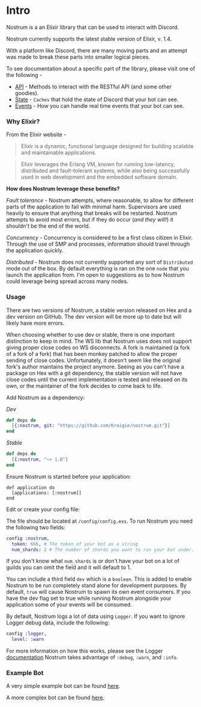 # Intro
Nostrum is a an Elixir library that can be used to interact with Discord.

Nostrum currently supports the latest stable version of Elixir, v. 1.4.

With a platform like Discord, there are many moving parts and an attempt was made
to break these parts into smaller logical pieces.

To see documentation about a specific part of the library, please visit one of
the following -

 * [API](api.html) - Methods to interact with the RESTful API (and some other goodies).
 * [State](state.html) - `Caches` that hold the state of Discord that your bot can see.
 * [Events](events.html) - How you can handle real time events that your bot can see.

### Why Elixir?
From the Elixir website -
> Elixir is a dynamic, functional language designed for building scalable and
maintainable applications.

>Elixir leverages the Erlang VM, known for running low-latency, distributed and
fault-tolerant systems, while also being successfully used in web development
and the embedded software domain.

**How does Nostrum leverage these benefits?**

*Fault tolerance* - Nostrum attempts, where reasonable, to allow for different
parts of the application to fail with minimal harm. Supervisors are used heavily
to ensure that anything that breaks will be restarted. Nostrum attempts to avoid
most errors, but if they do occur (*and they will!*) it shouldn't be the end of
the world.

*Concurrency* - Concurrency is considered to be a first class citizen in Elixir.
Through the use of SMP and processes, information should travel through the
application quickly.

*Distributed* - Nostrum does not currently supported any sort of `Distributed`
mode out of the box. By default everything is ran on the one `node` that you
launch the application from. I'm open to suggestions as to how Nostrum could
leverage being spread across many nodes.

### Usage
There are two versions of Nostrum, a stable version released on Hex and a dev
version on GitHub. The dev version will be more up to date but will likely
have more errors.

When choosing whether to use dev or stable, there is one important distinction
to keep in mind. The WS lib that Nostrum uses does not support giving proper
close codes on WS disconnects. A fork is maintained (a fork of a fork of a fork)
that has been monkey patched to allow the proper sending of close codes.
Unfortunately, it doesn't seem like the original fork's author maintains the project
anymore. Seeing as you can't have a package on Hex with a git dependency, the stable
version will not have close codes until the current implementation is tested and
released on its own, or the maintainer of the fork decides to come back to life.

Add Nostrum as a dependency:

 *Dev*
```Elixir
def deps do
  [{:nostrum, git: "https://github.com/Kraigie/nostrum.git"}]
end
```

 *Stable*
```Elixir
def deps do
  [{:nostrum, "~> 1.0"]
end
```

Ensure Nostrum is started before your application:
```
def application do
  [applications: [:nostrum]]
end
```

Edit or create your config file:

The file should be located at `/config/config.exs`. To run Nostrum you need the
following two fields:
```Elixir
config :nostrum,
  token: 666, # The token of your bot as a string
  num_shards: 2 # The number of shards you want to run your bot under.
```
If you don't know what `num_shards` is or don't have your bot on a lot of guilds
you can omit the field and it will default to 1.

You can include a third field `dev` which is a `boolean`. This is added to enable
Nostrum to be run completely stand alone for development purposes. By default,
`true` will cause Nostrum to spawn its own event consumers. If you have the dev
flag set to true while running Nostrum alongside your application some of your
events will be consumed.

By default, Nostrum logs a lot of data using `Logger`. If you want to ignore
Logger debug data, include the following:
```Elixir
config :logger,
  level: :warn
```

For more information on how this works, please see the Logger
[documentation](https://hexdocs.pm/logger/Logger.html#module-levels)
Nostrum takes advantage of `:debug`, `:warn`, and `:info`.

### Example Bot
A very simple example bot can be found
[here](https://github.com/Kraigie/nostrum/blob/master/examples/event_consumer.ex).

A more complex bot can be found
[here](https://github.com/Kraigie/mark-hoff).
